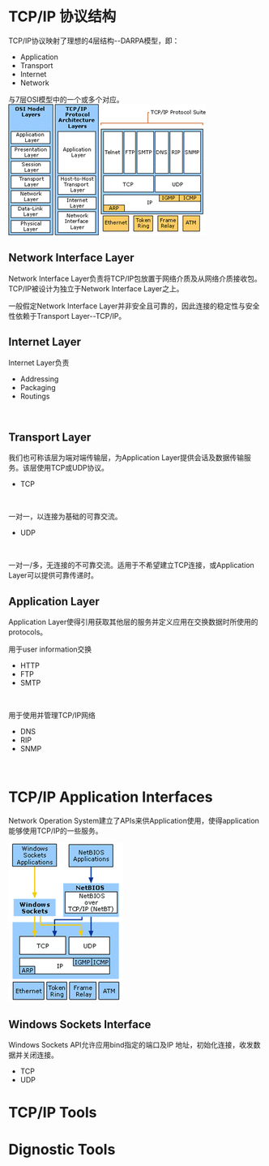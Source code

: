 

# TCP/IP 协议结构

TCP/IP协议映射了理想的4层结构--DARPA模型，即：
- Application
- Transport
- Internet
- Network

与7层OSI模型中的一个或多个对应。
![image info](../Image/protocol%20architecture.gif)

## Network Interface Layer
Network Interface Layer负责将TCP/IP包放置于网络介质及从网络介质接收包。TCP/IP被设计为独立于Network Interface Layer之上。
<br>

一般假定Network Interface Layer并非安全且可靠的，因此连接的稳定性与安全性依赖于Transport Layer--TCP/IP。
<br>

## Internet Layer
Internet Layer负责
- Addressing
- Packaging
- Routings
<br>

## Transport Layer
我们也可称该层为端对端传输层，为Application Layer提供会话及数据传输服务。该层使用TCP或UDP协议。
<br>

- TCP
<br>

一对一，以连接为基础的可靠交流。
- UDP
<br>

一对一/多，无连接的不可靠交流。适用于不希望建立TCP连接，或Application Layer可以提供可靠传递时。
<br>

## Application Layer
Application Layer使得引用获取其他层的服务并定义应用在交换数据时所使用的protocols。
<br>

用于user information交换
- HTTP
- FTP
- SMTP
<br>

用于使用并管理TCP/IP网络
- DNS
- RIP
- SNMP
<br>

# TCP/IP Application Interfaces
Network Operation System建立了APIs来供Application使用，使得application能够使用TCP/IP的一些服务。
<br>

![image info](../Image/APIs%20for%20TCPIP.gif )
<br>

## Windows Sockets Interface
Windows Sockets API允许应用bind指定的端口及IP 地址，初始化连接，收发数据并关闭连接。
- TCP
- UDP

# TCP/IP Tools

# Dignostic Tools
```d